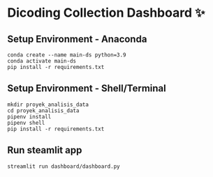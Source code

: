 # Dicoding Collection Dashboard ✨

## Setup Environment - Anaconda

```
conda create --name main-ds python=3.9
conda activate main-ds
pip install -r requirements.txt
```

## Setup Environment - Shell/Terminal

```
mkdir proyek_analisis_data
cd proyek_analisis_data
pipenv install
pipenv shell
pip install -r requirements.txt
```

## Run steamlit app

```
streamlit run dashboard/dashboard.py

```
